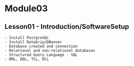 # Module03

## Lesson01 - Introduction/SoftwareSetup

    - Install PostgreSQL
    - Install DataGrip/DBeaver
    - Database created and connection
    - Relational and non-relational databases
    - Structured Query Language - SQL
    - DML, DDL, TCL, DCL
